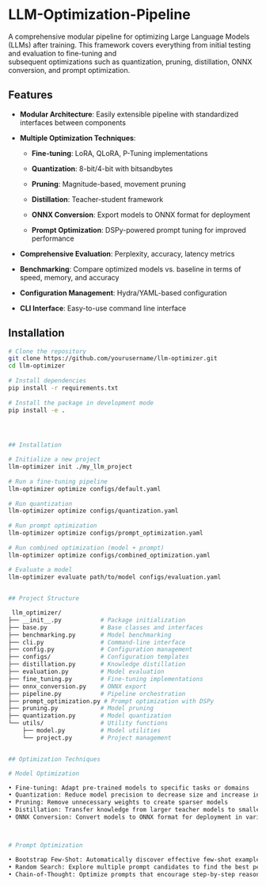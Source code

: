                                                                                                                                                                              
 # LLM-Optimization-Pipeline                                                                                                                                                           
                                                                                                                                                                                       
A comprehensive modular pipeline for optimizing Large Language Models (LLMs) after training. This framework covers everything from initial testing and evaluation to fine-tuning and  
 subsequent optimizations such as quantization, pruning, distillation, ONNX conversion, and prompt optimization.                                                                                           
                                                                                                                                                                                       
 ## Features                                                                                                                                                                           
                                                                                                                                                                                       
 - **Modular Architecture**: Easily extensible pipeline with standardized interfaces between components                                                                                
 - **Multiple Optimization Techniques**:                                                                                                                                               
   - **Fine-tuning**: LoRA, QLoRA, P-Tuning implementations                                                                                                                            
   - **Quantization**: 8-bit/4-bit with bitsandbytes                                                                                                                                   
   - **Pruning**: Magnitude-based, movement pruning                                                                                                                                    
   - **Distillation**: Teacher-student framework                                                                                                                                       
   - **ONNX Conversion**: Export models to ONNX format for deployment 
   
   - **Prompt Optimization**: DSPy-powered prompt tuning for improved performance 

 - **Comprehensive Evaluation**: Perplexity, accuracy, latency metrics                                                                                                                 
 - **Benchmarking**: Compare optimized models vs. baseline in terms of speed, memory, and accuracy                                                                                     
 - **Configuration Management**: Hydra/YAML-based configuration                                                                                                                        
 - **CLI Interface**: Easy-to-use command line interface                                                                                                                               
                                                                                                                                                                                       
 ## Installation                                                                                                                                                                       
                                                                                                                                                                                       
 ```bash                                                                                                                                                                               
 # Clone the repository                                                                                                                                                                
 git clone https://github.com/yourusername/llm-optimizer.git                                                                                                                           
 cd llm-optimizer                                                                                                                                                                      
                                                                                                                                                                                       
 # Install dependencies                                                                                                                                                                
 pip install -r requirements.txt                                                                                                                                                       
                                                                                                                                                                                       
 # Install the package in development mode                                                                                                                                             
 pip install -e .  




## Installation 

 # Initialize a new project                                                                                                                                                            
 llm-optimizer init ./my_llm_project                                                                                                                                                   
                                                                                                                                                                                       
 # Run a fine-tuning pipeline                                                                                                                                                          
 llm-optimizer optimize configs/default.yaml                                                                                                                                           
                                                                                                                                                                                       
 # Run quantization                                                                                                                                                                    
 llm-optimizer optimize configs/quantization.yaml                                                                                                                                      
                                                                                                                                                                                       
 # Run prompt optimization                                                                                                                                                             
 llm-optimizer optimize configs/prompt_optimization.yaml                                                                                                                               
                                                                                                                                                                                       
 # Run combined optimization (model + prompt)                                                                                                                                          
 llm-optimizer optimize configs/combined_optimization.yaml                                                                                                                             
                                                                                                                                                                                       
 # Evaluate a model                                                                                                                                                                    
 llm-optimizer evaluate path/to/model configs/evaluation.yaml  


 ## Project Structure 

  llm_optimizer/                                                                                                                                                                        
 ├── __init__.py           # Package initialization                                                                                                                                    
 ├── base.py               # Base classes and interfaces                                                                                                                               
 ├── benchmarking.py       # Model benchmarking                                                                                                                                        
 ├── cli.py                # Command-line interface                                                                                                                                    
 ├── config.py             # Configuration management                                                                                                                                  
 ├── configs/              # Configuration templates                                                                                                                                   
 ├── distillation.py       # Knowledge distillation                                                                                                                                    
 ├── evaluation.py         # Model evaluation                                                                                                                                          
 ├── fine_tuning.py        # Fine-tuning implementations                                                                                                                               
 ├── onnx_conversion.py    # ONNX export                                                                                                                                               
 ├── pipeline.py           # Pipeline orchestration                                                                                                                                    
 ├── prompt_optimization.py # Prompt optimization with DSPy                                                                                                                            
 ├── pruning.py            # Model pruning                                                                                                                                             
 ├── quantization.py       # Model quantization                                                                                                                                        
 └── utils/                # Utility functions                                                                                                                                         
     ├── model.py          # Model utilities                                                                                                                                           
     └── project.py        # Project management  


## Optimization Techniques 

# Model Optimization

• Fine-tuning: Adapt pre-trained models to specific tasks or domains                                                                                                                  
 • Quantization: Reduce model precision to decrease size and increase inference speed                                                                                                  
 • Pruning: Remove unnecessary weights to create sparser models                                                                                                                        
 • Distillation: Transfer knowledge from larger teacher models to smaller student models                                                                                               
 • ONNX Conversion: Convert models to ONNX format for deployment in various environments 



# Prompt Optimization 

 • Bootstrap Few-Shot: Automatically discover effective few-shot examples                                                                                                              
 • Random Search: Explore multiple prompt candidates to find the best performing ones                                                                                                  
 • Chain-of-Thought: Optimize prompts that encourage step-by-step reasoning 
